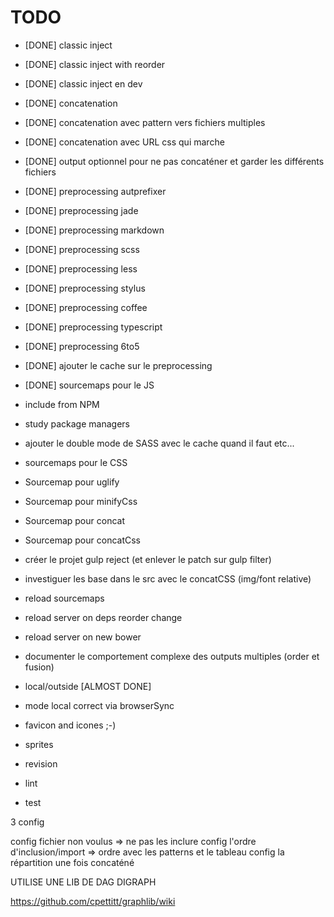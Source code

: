 # TODO

* [DONE] classic inject
* [DONE] classic inject with reorder
* [DONE] classic inject en dev
* [DONE] concatenation
* [DONE] concatenation avec pattern vers fichiers multiples
* [DONE] concatenation avec URL css qui marche
* [DONE] output optionnel pour ne pas concaténer et garder les différents fichiers
* [DONE] preprocessing autprefixer
* [DONE] preprocessing jade
* [DONE] preprocessing markdown
* [DONE] preprocessing scss
* [DONE] preprocessing less
* [DONE] preprocessing stylus
* [DONE] preprocessing coffee
* [DONE] preprocessing typescript
* [DONE] preprocessing 6to5
* [DONE] ajouter le cache sur le preprocessing
* [DONE] sourcemaps pour le JS

* include from NPM
* study package managers



* ajouter le double mode de SASS avec le cache quand il faut etc...


* sourcemaps pour le CSS
* Sourcemap pour uglify
* Sourcemap pour minifyCss
* Sourcemap pour concat
* Sourcemap pour concatCss

* créer le projet gulp reject (et enlever le patch sur gulp filter)

* investiguer les base dans le src avec le concatCSS (img/font relative)

* reload sourcemaps

* reload server on deps reorder change
* reload server on new bower

* documenter le comportement complexe des outputs multiples (order et fusion)

* local/outside [ALMOST DONE]
* mode local correct via browserSync


* favicon and icones ;-)
* sprites
* revision
* lint
* test

3 config

config fichier non voulus => ne pas les inclure
config l'ordre d'inclusion/import => ordre avec les patterns et le tableau
config la répartition une fois concaténé







UTILISE UNE LIB DE DAG DIGRAPH

https://github.com/cpettitt/graphlib/wiki

